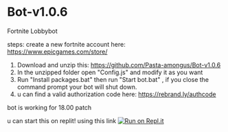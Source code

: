# Bot-v1.0.6
Fortnite Lobbybot

steps:
create a new fortnite account here:
https://www.epicgames.com/store/

1) Download and unzip this: https://github.com/Pasta-amongus/Bot-v1.0.6
2) In the unzipped folder open "Config.js" and modify it as you want 
3) Run "Install packages.bat" then run "Start bot.bat" , if you close the command prompt your bot will shut down.
4) u can find a valid authorization code here:
https://rebrand.ly/authcode

bot is working for 18.00 patch

u can start this on replit! using this link
[![Run on Repl.it](https://repl.it/badge/github/Pasta-amongus/Bot-v1.0.5)](https://repl.it/github/Pasta-amongus/Bot-v1.0.6)


